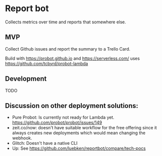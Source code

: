 # Report bot

Collects metrics over time and reports that somewhere else.

## MVP

Collect Github issues and report the summary to a Trello Card. 

Build with https://probot.github.io and https://serverless.com/ uses https://github.com/tcbyrd/probot-lambda

## Development

TODO

## Discussion on other deployment solutions: 

* Pure Probot: Is currently not ready for Lambda yet. https://github.com/probot/probot/issues/149
* zeit.co/now: doesn't have suitable workflow for the free offering since it always creates new deployments which would mean changing the webhook.
* Glitch: Doesn't have a native CLI 
* Up: See https://github.com/luebken/reportbot/compare/tech-pocs